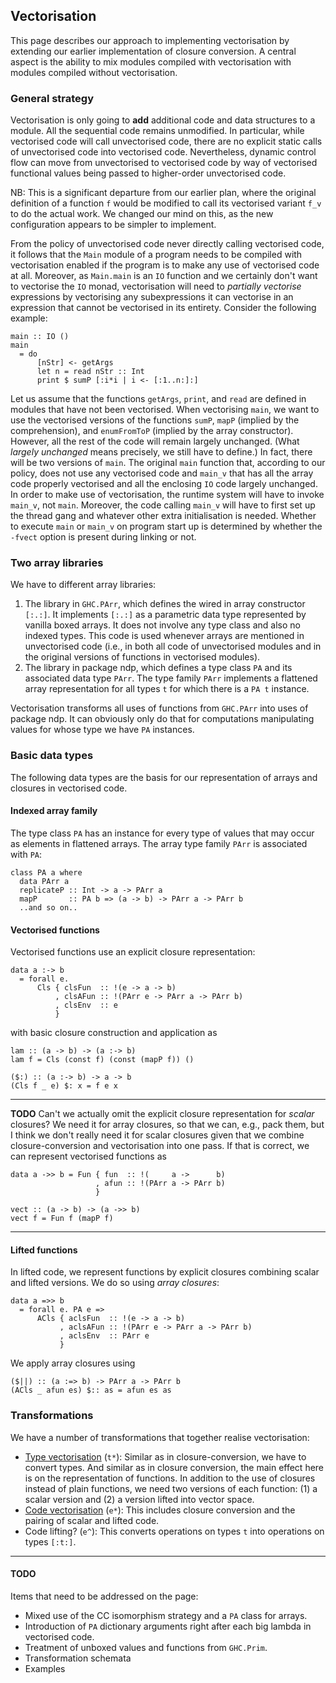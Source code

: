 ## Vectorisation



This page describes our approach to implementing vectorisation by extending our earlier implementation of closure conversion.  A central aspect is the ability to mix modules compiled with vectorisation with modules compiled without vectorisation.


### General strategy



Vectorisation is only going to **add** additional code and data structures to a module.  All the sequential code remains unmodified.  In particular, while vectorised code will call unvectorised code, there are no explicit static calls of unvectorised code into vectorised code.  Nevertheless, dynamic control flow can move from unvectorised to vectorised code by way of vectorised functional values being passed to higher-order unvectorised code.



NB: This is a significant departure from our earlier plan, where the original definition of a function `f` would be modified to call its vectorised variant `f_v` to do the actual work.  We changed our mind on this, as the new configuration appears to be simpler to implement.



From the policy of unvectorised code never directly calling vectorised code, it follows that the `Main` module of a program needs to be compiled with vectorisation enabled if the program is to make any use of vectorised code at all.  Moreover, as `Main.main` is an `IO` function and we certainly don't want to vectorise the `IO` monad, vectorisation will need to *partially vectorise* expressions by vectorising any subexpressions it can vectorise in an expression that cannot be vectorised in its entirety.  Consider the following example:


```wiki
main :: IO ()
main
  = do
      [nStr] <- getArgs
      let n = read nStr :: Int
      print $ sumP [:i*i | i <- [:1..n:]:]
```


Let us assume that the functions `getArgs`, `print`, and `read` are defined in modules that have not been vectorised.  When vectorising `main`, we want to use the vectorised versions of the functions `sumP`, `mapP` (implied by the comprehension), and `enumFromToP` (implied by the array constructor).  However, all the rest of the code will remain largely unchanged.  (What *largely unchanged* means precisely, we still have to define.)  In fact, there will be two versions of `main`.  The original `main` function that, according to our policy, does not use any vectorised code and `main_v` that has all the array code properly vectorised and all the enclosing `IO` code largely unchanged.  In order to make use of vectorisation, the runtime system will have to invoke `main_v`, not `main`.  Moreover, the code calling `main_v` will have to first set up the thread gang and whatever other extra initialisation is needed.  Whether to execute `main` or `main_v` on program start up is determined by whether the `-fvect` option is present during linking or not.


### Two array libraries



We have to different array libraries:


1. The library in `GHC.PArr`, which defines the wired in array constructor `[:.:]`.  It implements `[:.:]` as a parametric data type represented by vanilla boxed arrays.  It does not involve any type class and also no indexed types.  This code is used whenever arrays are mentioned in unvectorised code (i.e., in both all code of unvectorised modules and in the original versions of functions in vectorised modules).
1. The library in package ndp, which defines a type class `PA` and its associated data type `PArr`.   The type family `PArr` implements a flattened array representation for all types `t` for which there is a `PA t` instance.


Vectorisation transforms all uses of functions from `GHC.PArr` into uses of package ndp.  It can obviously only do that for computations manipulating values for whose type we have `PA` instances.


### Basic data types



The following data types are the basis for our representation of arrays and closures in vectorised code.


#### Indexed array family



The type class `PA` has an instance for every type of values that may occur as elements in flattened arrays.  The array type family `PArr` is associated with `PA`:


```wiki
class PA a where
  data PArr a
  replicateP :: Int -> a -> PArr a
  mapP       :: PA b => (a -> b) -> PArr a -> PArr b
  ..and so on..
```

#### Vectorised functions



Vectorised functions use an explicit closure representation:


```wiki
data a :-> b 
  = forall e. 
      Cls { clsFun  :: !(e -> a -> b)
          , clsAFun :: !(PArr e -> PArr a -> PArr b)
          , clsEnv  :: e
          }
```


with basic closure construction and application as


```wiki
lam :: (a -> b) -> (a :-> b)
lam f = Cls (const f) (const (mapP f)) ()

($:) :: (a :-> b) -> a -> b
(Cls f _ e) $: x = f e x
```

---



**TODO** Can't we actually omit the explicit closure representation for *scalar* closures?  We need it for array closures, so that we can, e.g., pack them, but I think we don't really need it for scalar closures given that we combine closure-conversion and vectorisation into one pass.  If that is correct, we can represent vectorised functions as


```wiki
data a ->> b = Fun { fun  :: !(     a ->      b)
                   , afun :: !(PArr a -> PArr b)
                   }

vect :: (a -> b) -> (a ->> b)
vect f = Fun f (mapP f)
```

---


#### Lifted functions



In lifted code, we represent functions by explicit closures combining scalar and lifted versions.  We do so using *array closures*:


```wiki
data a =>> b 
  = forall e. PA e => 
      ACls { aclsFun  :: !(e -> a -> b)
           , aclsAFun :: !(PArr e -> PArr a -> PArr b)
           , aclsEnv  :: PArr e
           }
```


We apply array closures using


```wiki
($||) :: (a :=> b) -> PArr a -> PArr b
(ACls _ afun es) $:: as = afun es as
```

### Transformations



We have a number of transformations that together realise vectorisation:


- [Type vectorisation](data-parallel/vectorisation/type-vectorisation) (`t*`): Similar as in closure-conversion, we have to convert types.  And similar as in closure conversion, the main effect here is on the representation of functions.  In addition to the use of closures instead of plain functions, we need two versions of each function: (1) a scalar version and (2) a version lifted into vector space.
- [Code vectorisation](data-parallel/vectorisation/code-vectorisation) (`e*`): This includes closure conversion and the pairing of scalar and lifted code.
- Code lifting? (`e^`): This converts operations on types `t` into operations on types `[:t:]`.

---


#### TODO



Items that need to be addressed on the page:


- Mixed use of the CC isomorphism strategy and a `PA` class for arrays.
- Introduction of `PA` dictionary arguments right after each big lambda in vectorised code.
- Treatment of unboxed values and functions from `GHC.Prim`.
- Transformation schemata
- Examples
